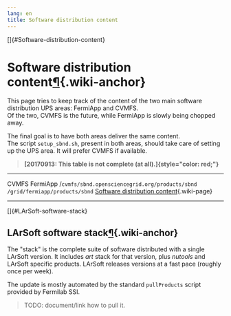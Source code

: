 ```yaml
---
lang: en
title: Software distribution content
---
```


[]{#Software-distribution-content}

Software distribution content[¶](#Software-distribution-content){.wiki-anchor}
==============================================================================

This page tries to keep track of the content of the two main software
distribution UPS areas: FermiApp and CVMFS.\
Of the two, CVMFS is the future, while FermiApp is slowly being chopped
away.

The final goal is to have both areas deliver the same content.\
The script `setup_sbnd.sh`, present in both areas, should take care of
setting up the UPS area. It will prefer CVMFS if available.

> **[20170913: This table is not complete (at
> all).]{style="color: red;"}**

  ---------------------------------------------------------------------- --------------------------------
  CVMFS                                                                  FermiApp
  /`cvmfs/sbnd.opensciencegrid.org/products/sbnd`                        `/grid/fermiapp/products/sbnd`
  [Software distribution content](#LArSoft-software-stack){.wiki-page}   
  ---------------------------------------------------------------------- --------------------------------

[]{#LArSoft-software-stack}

LArSoft software stack[¶](#LArSoft-software-stack){.wiki-anchor}
----------------------------------------------------------------

The \"stack\" is the complete suite of software distributed with a
single LArSoft version. It includes *art* stack for that version, plus
*nutools* and LArSoft specific products. LArSoft releases versions at a
fast pace (roughly once per week).

The update is mostly automated by the standard `pullProducts` script
provided by Fermilab SSI.

> TODO: document/link how to pull it.
